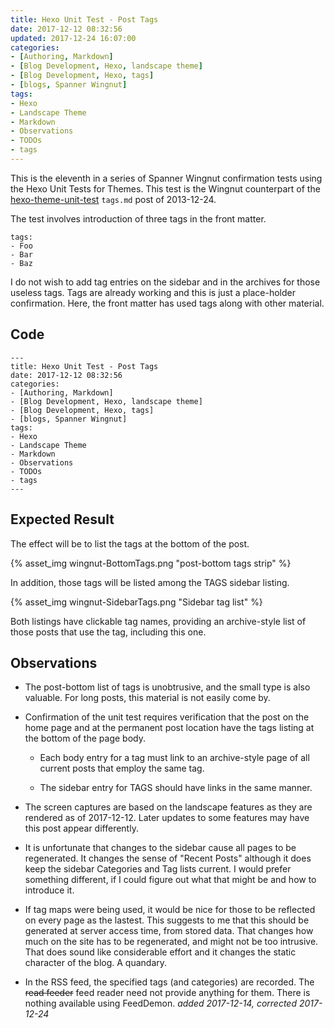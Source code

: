 ```yaml
---
title: Hexo Unit Test - Post Tags
date: 2017-12-12 08:32:56
updated: 2017-12-24 16:07:00
categories:
- [Authoring, Markdown]
- [Blog Development, Hexo, landscape theme]
- [Blog Development, Hexo, tags]
- [blogs, Spanner Wingnut]
tags:
- Hexo
- Landscape Theme
- Markdown
- Observations
- TODOs
- tags
---
```


This is the eleventh in a series of Spanner Wingnut confirmation tests using the Hexo Unit Tests for Themes.  This test is the Wingnut counterpart of the [hexo-theme-unit-test](https://github.com/hexojs/hexo-theme-unit-test) `tags.md` post of 2013-12-24.

The test involves introduction of three tags in the front matter. 

```
tags:
- Foo
- Bar
- Baz
```

I do not wish to add tag entries on the sidebar and in the archives for those useless tags.  Tags are already working and this is just a place-holder confirmation.  Here, the front matter has used tags along with other material.

## Code ##

```
---
title: Hexo Unit Test - Post Tags
date: 2017-12-12 08:32:56
categories:
- [Authoring, Markdown]
- [Blog Development, Hexo, landscape theme]
- [Blog Development, Hexo, tags]
- [blogs, Spanner Wingnut]
tags:
- Hexo
- Landscape Theme
- Markdown
- Observations
- TODOs
- tags
---
```

## Expected Result ##

The effect will be to list the tags at the bottom of the post.  

{% asset_img wingnut-BottomTags.png "post-bottom tags strip" %}

In addition, those tags will be listed among the TAGS sidebar listing. 

{% asset_img wingnut-SidebarTags.png "Sidebar tag list" %}

Both listings have clickable tag names, providing an archive-style list of those posts that use the tag, including this one.

## Observations ##

 * The post-bottom list of tags is unobtrusive, and the small type is also valuable.  For long posts, this material is not easily come by.
 
 * Confirmation of the unit test requires verification that the post on the home page and at the permanent post location have the tags listing at the bottom of the page body.  
 
   * Each body entry for a tag must link to an archive-style page of all current posts that employ the same tag.
  
   * The sidebar entry for TAGS should have links in the same manner.
 
 * The screen captures are based on the landscape features as they are rendered as of 2017-12-12.  Later updates to some features may have this post appear differently.
 
 * It is unfortunate that changes to the sidebar cause all pages to be regenerated.  It changes the sense of "Recent Posts" although it does keep the sidebar Categories and Tag lists current.  I would prefer something different, if I could figure out what that might be and how to introduce it.
 
 * If tag maps were being used, it would be nice for those to be reflected on every page as the lastest.  This suggests to me that this should be generated at server access time, from stored data.  That changes how much on the site has to be regenerated, and might not be too intrusive.  That does sound like considerable effort and it changes the static character of the blog.  A quandary.
 
 * In the RSS feed, the specified tags (and categories) are recorded.  The <strike>read feeder</strike> feed reader need not provide anything for them.  There is nothing available using FeedDemon. *added 2017-12-14, corrected 2017-12-24*
 
